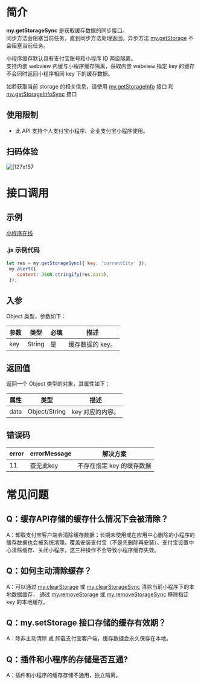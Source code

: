 # 简介
**my.getStorageSync** 是获取缓存数据的同步接口。   
同步方法会阻塞当前任务，直到同步方法处理返回。异步方法 [my.getStorage](https://opendocs.alipay.com/mini/api/azfobl) 不会阻塞当前任务。

小程序缓存默认具有支付宝账号和小程序 ID 两级隔离。   
支持内嵌 webview 内缓与小程序缓存隔离，获取内嵌 webview 指定 key 的缓存不会同时返回小程序相同 key 下的缓存数据。   

如若获取当前 storage 的相关信息，请使用 [my.getStorageInfo](https://opendocs.alipay.com/mini/api/zvmanq) 接口 和 [my.getStorageInfoSync](https://opendocs.alipay.com/mini/api/uw5rdl) 接口

## 使用限制
- 此 API 支持个人支付宝小程序、企业支付宝小程序使用。


## 扫码体验
![|127x157](https://gw.alipayobjects.com/zos/skylark-tools/public/files/ba4bc193ccca7852332a6b37005e0bdc.jpeg#align=left&display=inline&height=157&margin=%5Bobject%20Object%5D&originHeight=157&originWidth=127&status=done&style=none&width=127)

# 接口调用

## 示例

[小程序在线](https://opendocs.alipay.com/examples/e4f97280-1e31-4262-a4ee-498a786dd4a0) 

### .js 示例代码
```javascript
let res = my.getStorageSync({ key: 'currentCity' });
 my.alert({
    content: JSON.stringify(res.data),
 });
```

## 入参

Object 类型，参数如下：

| **参数** | **类型** | **必填** | **描述** |
| --- | --- | --- | --- |
| key | String | 是 | 缓存数据的 key。 |


## 返回值

返回一个 Object 类型的对象，其属性如下：

| **属性** | **类型** | **描述** |
| --- | --- | --- |
| data | Object/String | key 对应的内容。 |

## 错误码

| **error** | **errorMessage** | **解决方案** |
| --- | --- | --- |
| 11 | 查无此key | 不存在指定 key 的缓存数据| 



# 常见问题

## Q：缓存API存储的缓存什么情况下会被清除？
A：卸载支付宝客户端会清除缓存数据；长期未使用或在应用中心删除的小程序的缓存数据也会被系统清理。覆盖安装支付宝（不是先删除再安装）、支付宝设置中心清除缓存、关闭小程序，这三种操作不会导致小程序缓存失效。
 
## Q：如何主动清除缓存？
A：可以通过 [my.clearStorage](https://opendocs.alipay.com/mini/api/storage) 或 [my.clearStorageSync](https://opendocs.alipay.com/mini/api/ulv85u) 清除当前小程序下的本地数据缓存， 通过 [my.removeStorage](https://opendocs.alipay.com/mini/api/of9hze) 或 [my.removeStorageSync](https://opendocs.alipay.com/mini/api/ytfrk4) 移除指定 key 的本地缓存。

## Q：my.setStorage 接口存储的缓存有效期？
A：除非主动清除 或 卸载支付宝客户端，缓存数据会永久保存在本地。

## Q：插件和小程序的存储是否互通?
A：插件和小程序的缓存存储不通用，独立隔离。

